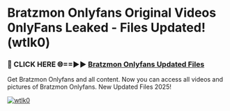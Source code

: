 # Bratzmon Onlyfans Original Videos 0nlyFans Leaked - Files Updated! (wtlk0)

<h3>🔴 CLICK HERE 🌐==►► <a href="https://tinyurl.com/3hn5wdd3" rel="nofollow">Bratzmon Onlyfans Updated Files</a></h3>

Get Bratzmon Onlyfans and all content. Now you can access all videos and pictures of Bratzmon Onlyfans. New Updated Files 2025!

[![wtlk0](https://i.imgur.com/4HnBqBT.gif)](https://tinyurl.com/3hn5wdd3)
